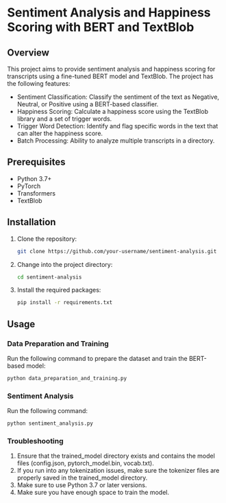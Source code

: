 # Sentiment Analysis and Happiness Scoring with BERT and TextBlob

## Overview

This project aims to provide sentiment analysis and happiness scoring for transcripts using a fine-tuned BERT model and TextBlob. The project has the following features:

- Sentiment Classification: Classify the sentiment of the text as Negative, Neutral, or Positive using a BERT-based classifier.
- Happiness Scoring: Calculate a happiness score using the TextBlob library and a set of trigger words.
- Trigger Word Detection: Identify and flag specific words in the text that can alter the happiness score.
- Batch Processing: Ability to analyze multiple transcripts in a directory.

## Prerequisites

- Python 3.7+
- PyTorch
- Transformers
- TextBlob

## Installation

1. Clone the repository:

    ```bash
    git clone https://github.com/your-username/sentiment-analysis.git
    ```

2. Change into the project directory:

    ```bash
    cd sentiment-analysis
    ```

3. Install the required packages:

    ```bash
    pip install -r requirements.txt
    ```

## Usage

### Data Preparation and Training

Run the following command to prepare the dataset and train the BERT-based model:

```bash
python data_preparation_and_training.py
```

### Sentiment Analysis

Run the following command:

```bash
python sentiment_analysis.py
```

### Troubleshooting

1. Ensure that the trained_model directory exists and contains the model files (config.json, pytorch_model.bin, vocab.txt).
2. If you run into any tokenization issues, make sure the tokenizer files are properly saved in the trained_model directory.
3. Make sure to use Python 3.7 or later versions.
4. Make sure you have enough space to train the model.